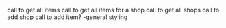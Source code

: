 call to get all items
call to get all items for a shop
call to get all shops
call to add shop
call to add item?
-general styling
